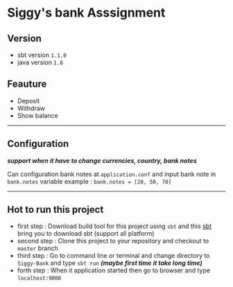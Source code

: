 # Siggy's bank Asssignment

## Version
- sbt version ```1.1.0```
- java version ```1.8```

## Feauture
- Deposit
- Withdraw
- Show balance

---

## Configuration
***support when it have to change currencies, country, bank notes***

Can configuration bank notes at ```application.conf```
and input bank note in ```bank.notes``` variable
example : ```bank.notes = [20, 50, 70]```

---

## Hot to run this project
- first step : Download build tool for this project using ```sbt```
and this [sbt](https://www.scala-sbt.org/download.html) bring you to download sbt (support all platform)
- second step : Clone this project to your repository and checkout to ```master``` branch
- third step : Go to command line or terminal and change directory to ```Siggy-Bank```
and type ```sbt run``` ***(maybe first time it take long time)***
- forth step : When it application started then go to browser and type ```localhost:9000```